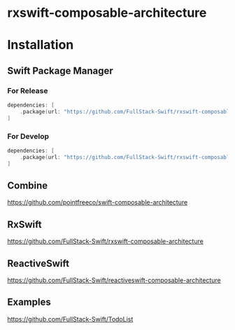 # rxswift-composable-architecture

# Installation

## Swift Package Manager

### For Release
```swift
dependencies: [
    .package(url: "https://github.com/FullStack-Swift/rxswift-composable-architecture", .upToNextMajor(from: "1.0.0"))
]
```

### For Develop
```swift
dependencies: [
    .package(url: "https://github.com/FullStack-Swift/rxswift-composable-architecture", branch: "main")
]
```

## Combine

https://github.com/pointfreeco/swift-composable-architecture

## RxSwift

https://github.com/FullStack-Swift/rxswift-composable-architecture

## ReactiveSwift

https://github.com/FullStack-Swift/reactiveswift-composable-architecture

## Examples

https://github.com/FullStack-Swift/TodoList
